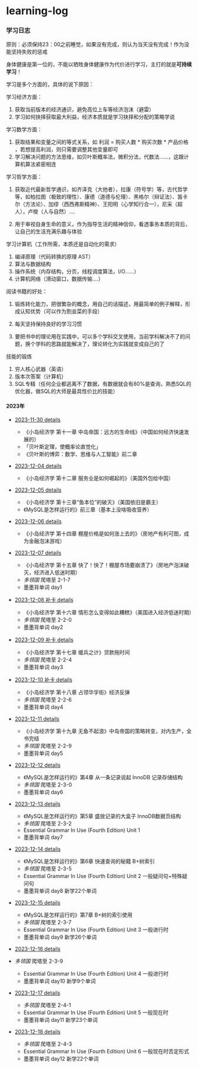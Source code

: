# learning-log

### 学习日志

原则：必须保持23：00之前睡觉，如果没有完成，则认为当天没有完成！作为没能坚持失败的惩戒

身体健康是第一位的，不能以牺牲身体健康作为代价进行学习，主打的就是**可持续学习**！



学习是多个方面的，具体的说下原因：

学习经济方面：

1. 获取当前版本的经济通识，避免高位上车等经济泡沫（避雷）
2. 学习如何抉择获取最大利益，经济本质就是学习抉择和分配的策略学说

学习数学方面：

1. 获取结果和变量之间的等式关系，如   利润 = 购买人数 * 购买次数 * 产品价格 ，若想提高利润，则只需要调整其他变量即可
2. 学习解决问题的方法思维，如贝叶斯概率法，微积分法，代数法......，这跟计算机算法紧密相连

学习哲学方面：

1. 获取近代最新哲学通识，如齐泽克（大他者），拉康（符号学）等，古代哲学等，如柏拉图（极致的理性）、康德（道德与伦理）、黑格尔（辩证法）、笛卡尔（方法论）、加缪（西西弗斯精神）、王阳明（心学知行合一），尼采（超人），卢梭（人与自然）....

2. 用于审视自身生命的意义，作为指导生活的精神信仰，看透事务本质的背后，让自己的生活充满乐趣与体验

学习计算机（工作所需，本质还是自动化的需求）

1. 编译原理（代码转换的原理 AST）
2. 算法与数据结构
3. 操作系统（内存结构，分页，线程调度算法，I/O......）
4. 计算机网络（滑动窗口，数据传输....）

阅读书籍的好处：

1. 锻炼转化能力，把很繁杂的概念，用自己的话描述，用最简单的例子解释，形成认知优势（可以作为割韭菜的手段）
2. 每天坚持保持良好的学习习惯

3. 要把书中的理论用在实践中，可以多个学科交叉使用，当前学科解决不了的问题，换个学科的思路就能解决了，理论转化为实践就变成自己的了

技能的锻炼

1. 穷人核心武器（英语）
2. 版本次答案（计算机）
3. SQL专精（任何企业都逃离不了数据，有数据就会有80%是查询，熟悉SQL的优化器，做SQL的大师是最具性价比的技能）

#### 2023年

- [2023-11-30 details](/2023/11m/2023-11-30.md)

  - 《小岛经济学 第十一章  中岛帝国：远方的生命线》（中国如何经济快速发展的）
  - 「贝叶斯定理，使概率论直觉化」
  - 《贝叶斯的博弈：数学、思维与人工智能》前二章
- [2023-12-04 details](/2023/12m/2023-12-04.md)

  - 《小岛经济学 第十二章  服务业是如何崛起的》（美国外包给中国）
- [2023-12-05 details](/2023/12m/2023-12-05.md)

  - 《小岛经济学 第十三章“鱼本位”的破灭》（美国依旧是霸主）
  - 《MySQL是怎样运行的》前三章（基本上没啥吸收营养）
- [2023-12-06 details](/2023/12m/2023-12-06.md)

  - 《小岛经济学 第十四章  棚屋价格是如何涨上去的》（房地产有利可图，成为金融泡沫游戏）
- [2023-12-07 details](/2023/12m/2023-12-07.md)

  - 《小岛经济学 第十五章  快了！快了！棚屋市场要崩溃了》（房地产泡沫破灭，经济进入低迷时期）
  - *多领国*  爬塔至 2-1-7
  - 墨墨背单词 day1
- [2023-12-08 补卡 details](/2023/12m/2023-12-08.md)

  - 《小岛经济学 第十六章  情形怎么变得如此糟糕》（美国进入经济低迷时期）
  - *多领国*  爬塔至 2-2-0
  - 墨墨背单词 day2
- [2023-12-09 补卡 details](/2023/12m/2023-12-09.md)

  - 《小岛经济学 第十七章  缓兵之计》贷款拖时间
  - *多领国*  爬塔至 2-2-4
  - 墨墨背单词 day3
- [2023-12-10 补卡 details](/2023/12m/2023-12-10.md)

  - 《小岛经济学 第十八章  占领华孚街》经济反弹
  - *多领国*  爬塔至 2-2-6
  - 墨墨背单词 day4
- [2023-12-11 details](/2023/12m/2023-12-11.md)

  - 《小岛经济学 第十九章  无鱼不起浪》中岛帝国的策略转变，对内生产，全书完结
  - *多领国*  爬塔至 2-2-9
  - 墨墨背单词 day5
- [2023-12-12 details](/2023/12m/2023-12-12.md)

  - 《MySQL是怎样运行的》第4章 从一条记录说起 InnoDB 记录存储结构
  - *多领国*  爬塔至 2-3-0
  - 墨墨背单词 day6
- [2023-12-13 details](/2023/12m/2023-12-13.md)

  - 《MySQL是怎样运行的》第5章 盛放记录的大盒子 InnoDB数据页结构
  - *多领国*  爬塔至  2-3-2
  - Essential Grammar In Use (Fourth Edition)  Unit 1
  - 墨墨背单词 day7 
- [2023-12-14 details](/2023/12m/2023-12-14.md)

  - 《MySQL是怎样运行的》第6章 快速查询的秘籍 B+树索引
  - *多领国*  爬塔至  2-3-5
  - Essential Grammar In Use (Fourth Edition)  Unit 2  一般疑问句+特殊疑问句
  - 墨墨背单词 day8 新学22个单词 
- [2023-12-15 details](/2023/12m/2023-12-15.md)

  - 《MySQL是怎样运行的》第7章 B+树的索引使用
  - *多领国*  爬塔至  2-3-7
  - Essential Grammar In Use (Fourth Edition)  Unit 3  一般进行时
  - 墨墨背单词 day9 新学26个单词 
- [2023-12-16 details](/2023/12m/2023-12-16.md)
- *多领国*  爬塔至  2-3-9
  - Essential Grammar In Use (Fourth Edition)  Unit 4  一般进行时
  - 墨墨背单词 day10 新学9个单词 
- [2023-12-17 details](/2023/12m/2023-12-17.md)
  - *多领国*  爬塔至  2-4-1
  - Essential Grammar In Use (Fourth Edition)  Unit 5  一般现在时
  - 墨墨背单词 day11 新学23个单词 
- [2023-12-18 details](/2023/12m/2023-12-18.md)
  - *多领国*  爬塔至  2-4-3
  - Essential Grammar In Use (Fourth Edition)  Unit 6  一般现在时否定形式
  - 墨墨背单词 day12 新学22个单词 